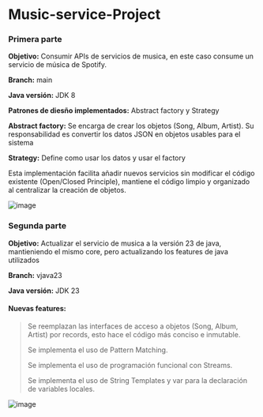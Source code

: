 # Music-service-Project

### Primera parte

**Objetivo:** Consumir APIs de servicios de musica, en este caso consume un servicio de música de Spotify. 

**Branch:** main

**Java versión:** JDK 8

**Patrones de diesño implementados:** Abstract factory y Strategy 

**Abstract factory:** Se encarga de crear los objetos (Song, Album, Artist). Su responsabilidad es convertir los datos JSON en objetos usables para el sistema

**Strategy:** Define como usar los datos y usar el factory

Esta implementación facilita añadir nuevos servicios sin modificar el código existente (Open/Closed Principle), mantiene el código limpio y organizado al centralizar la creación de objetos.

 ![image](https://github.com/user-attachments/assets/2ac07c5b-5096-4b4f-a031-ac4f8f23f80b)

### Segunda parte

**Objetivo:** Actualizar el servicio de musica a la versión 23 de java, mantieniendo el mismo core, pero actualizando los features de java utilizados

**Branch:** vjava23

**Java versión:** JDK 23

#### Nuevas features:

> Se reemplazan las interfaces de acceso a objetos (Song, Album, Artist) por records, esto hace el código más conciso e inmutable.
> 
> Se implementa el uso de Pattern Matching.
> 
> Se implementa el uso de programación funcional con Streams.
> 
> Se implementa el uso de String Templates y var para la declaración de variables locales.


![image](https://github.com/user-attachments/assets/d2b541c4-b388-4017-89e0-59d873e220f9)

